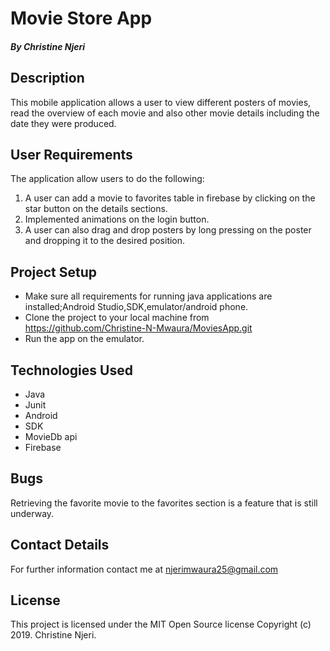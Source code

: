 # Movie Store App

##### By Christine Njeri

## Description
This mobile application allows a user to  view different posters of movies, read the overview of each movie and also other movie details including the date they were produced.

## User Requirements
The application allow users to do the following:
1. A user can add a movie to favorites table in firebase by clicking on the star button on the details sections.
2. Implemented animations on the login button.
3. A user can also drag and drop posters by long pressing on the poster and dropping it to the desired position.


## Project Setup
* Make sure all requirements for running java applications are installed;Android Studio,SDK,emulator/android phone.
* Clone the project to your local machine from https://github.com/Christine-N-Mwaura/MoviesApp.git
* Run the app on the emulator.
 
 
 
## Technologies Used

* Java
* Junit
* Android
* SDK
* MovieDb api
* Firebase



## Bugs
Retrieving the favorite movie to the favorites section is a feature that is still underway.


## Contact Details
For further information contact me at njerimwaura25@gmail.com



## License
This project is licensed under the MIT Open Source license Copyright (c) 2019. Christine Njeri.
